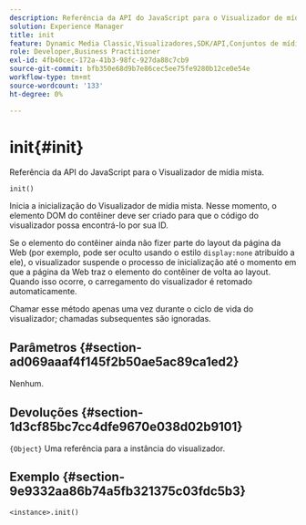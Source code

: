 ```yaml
---
description: Referência da API do JavaScript para o Visualizador de mídia mista.
solution: Experience Manager
title: init
feature: Dynamic Media Classic,Visualizadores,SDK/API,Conjuntos de mídia mista
role: Developer,Business Practitioner
exl-id: 4fb40cec-172a-41b3-98fc-927da88c7cb9
source-git-commit: bfb350e68d9b7e86cec5ee75fe9280b12ce0e54e
workflow-type: tm+mt
source-wordcount: '133'
ht-degree: 0%

---
```


# init{#init}

Referência da API do JavaScript para o Visualizador de mídia mista.

`init()`

Inicia a inicialização do Visualizador de mídia mista. Nesse momento, o elemento DOM do contêiner deve ser criado para que o código do visualizador possa encontrá-lo por sua ID.

Se o elemento do contêiner ainda não fizer parte do layout da página da Web (por exemplo, pode ser oculto usando o estilo `display:none` atribuído a ele), o visualizador suspende o processo de inicialização até o momento em que a página da Web traz o elemento do contêiner de volta ao layout. Quando isso ocorre, o carregamento do visualizador é retomado automaticamente.

Chamar esse método apenas uma vez durante o ciclo de vida do visualizador; chamadas subsequentes são ignoradas.

## Parâmetros {#section-ad069aaaf4f145f2b50ae5ac89ca1ed2}

Nenhum.

## Devoluções {#section-1d3cf85bc7cc4dfe9670e038d02b9101}

`{Object}` Uma referência para a instância do visualizador.

## Exemplo {#section-9e9332aa86b74a5fb321375c03fdc5b3}

```
<instance>.init()
```
